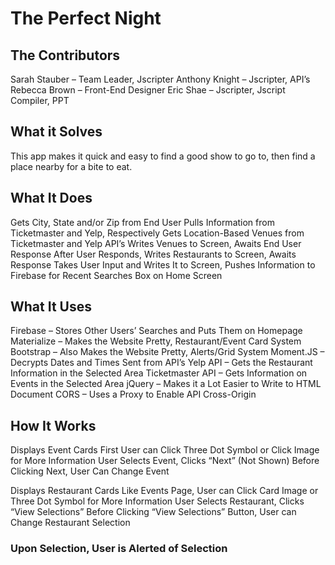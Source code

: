 # The Perfect Night

## The Contributors
Sarah Stauber – Team Leader, Jscripter
Anthony Knight – Jscripter, API’s
Rebecca Brown – Front-End Designer
Eric Shae – Jscripter, Jscript Compiler, PPT

## What it Solves
This app makes it quick and easy to find a good show to go to, then find a place nearby for a bite to eat.

## What It Does
Gets City, State and/or Zip from End User
Pulls Information from Ticketmaster and Yelp, Respectively
Gets Location-Based Venues from Ticketmaster and Yelp API’s
Writes Venues to Screen, Awaits End User Response
After User Responds, Writes Restaurants to Screen, Awaits Response
Takes User Input and Writes It to Screen, Pushes Information to Firebase for Recent Searches Box on Home Screen

## What It Uses
Firebase – Stores Other Users’ Searches and Puts Them on Homepage
Materialize – Makes the Website Pretty, Restaurant/Event Card System
Bootstrap – Also Makes the Website Pretty, Alerts/Grid System
Moment.JS – Decrypts Dates and Times Sent from API’s
Yelp API – Gets the Restaurant Information in the Selected Area
Ticketmaster API – Gets Information on Events in the Selected Area
jQuery – Makes it a Lot Easier to Write to HTML Document
CORS – Uses a Proxy to Enable API Cross-Origin

## How It Works
Displays Event Cards First
User can Click Three Dot Symbol or Click Image for More Information
User Selects Event, Clicks “Next” (Not Shown)
Before Clicking Next, User Can Change Event

Displays Restaurant Cards
Like Events Page, User can Click Card Image or Three Dot Symbol for More Information
User Selects Restaurant, Clicks “View Selections”
Before Clicking “View Selections” Button, User can Change Restaurant Selection

### Upon Selection, User is Alerted of Selection
